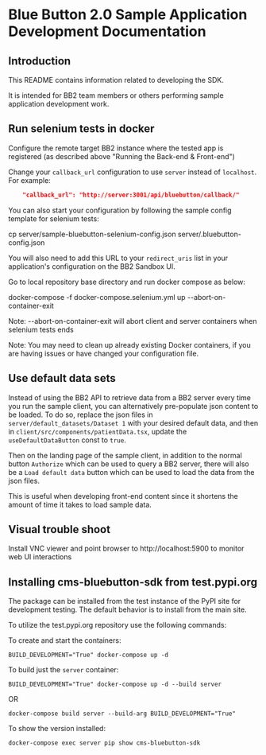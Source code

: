 # Blue Button 2.0 Sample Application Development Documentation

## Introduction

This README contains information related to developing the SDK.

It is intended for BB2 team members or others performing sample application development work.

## Run selenium tests in docker

Configure the remote target BB2 instance where the tested app is registered (as described above "Running the Back-end & Front-end")

Change your `callback_url` configuration to use `server` instead of `localhost`. For example:
```JSON
    "callback_url": "http://server:3001/api/bluebutton/callback/"
```
You can also start your configuration by following the sample config template for selenium tests:

cp server/sample-bluebutton-selenium-config.json server/.bluebutton-config.json

You will also need to add this URL to your `redirect_uris` list in your application's configuration on the BB2 Sandbox UI.

Go to local repository base directory and run docker compose as below:

docker-compose -f docker-compose.selenium.yml up --abort-on-container-exit

Note: --abort-on-container-exit will abort client and server containers when selenium tests ends

Note: You may need to clean up already existing Docker containers, if you are having issues or have changed your configuration file.

## Use default data sets

Instead of using the BB2 API to retrieve data from a BB2 server every time you run the
sample client, you can alternatively pre-populate json content to be loaded. To do so,
replace the json files in `server/default_datasets/Dataset 1` with your desired default
data, and then in `client/src/components/patientData.tsx`, update the 
`useDefaultDataButton` const to `true`. 

Then on the landing page of the sample client, in addition to the normal button
`Authorize` which can be used to query a BB2 server, there will also be a
`Load default data` button which can be used to load the data from the json files.

This is useful when developing front-end content since it shortens the amount of time
it takes to load sample data.

## Visual trouble shoot

Install VNC viewer and point browser to http://localhost:5900 to monitor web UI interactions

## Installing cms-bluebutton-sdk from test.pypi.org

The package can be installed from the test instance of the PyPI site for development testing. The default behavior is to install from the main site.

To utilize the test.pypi.org repository use the following commands:

To create and start the containers:

```
BUILD_DEVELOPMENT="True" docker-compose up -d
```

To build just the `server` container:

```
BUILD_DEVELOPMENT="True" docker-compose up -d --build server
```
OR
```
docker-compose build server --build-arg BUILD_DEVELOPMENT="True"
```

To show the version installed:

```
docker-compose exec server pip show cms-bluebutton-sdk
```

